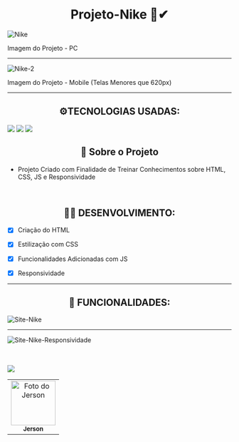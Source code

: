<h1 align= "center">Projeto-Nike 👟✔</h1>
 
 ![Nike](https://user-images.githubusercontent.com/93807470/167733431-46bd3611-90bb-4261-8514-52f67362ebdd.png)
 
 <p>Imagem do Projeto - PC</p>
 
 -------------
 
![Nike-2](https://user-images.githubusercontent.com/93807470/167733435-3ba08dc7-83ab-4515-bb0a-a4e09e3d97ad.png)

<p>Imagem do Projeto - Mobile (Telas Menores que 620px)</p>

---------

<h2 align="center">⚙️TECNOLOGIAS USADAS:</h2>
<a href="#"><img src="https://img.shields.io/badge/HTML5-E34F26?style=for-the-badge&logo=html5&logoColor=white"></a>
<a href="#"><img src="https://img.shields.io/badge/CSS3-1572B6?style=for-the-badge&logo=css3&logoColor=white"></a>
<a href="#"><img src="https://img.shields.io/badge/JavaScript-323330?style=for-the-badge&logo=javascript&logoColor=F7DF1E"></a>


<h2 align="center"><b>📝 Sobre o Projeto</b></h2>

* Projeto Criado com Finalidade de Treinar Conhecimentos sobre HTML, CSS, JS e Responsividade

<br>

<h2 align="center">👨‍💻 DESENVOLVIMENTO:</h2>

- [x] Criação do HTML
- [x] Estilização com CSS 
- [x] Funcionalidades Adicionadas com JS 
- [x] Responsividade     


------------

<h2 align="center">🤖 FUNCIONALIDADES:</h2>


![Site-Nike](https://user-images.githubusercontent.com/93807470/167737404-c2a8d9ea-ec88-4b81-8b4a-a910fbf98879.gif)

----------

![Site-Nike-Responsividade](https://user-images.githubusercontent.com/93807470/167737326-b4af46d2-a649-4e09-898e-6d80a757a192.gif)

 <table>
  <tr>
    <td align="center">
      <a href="https://www.linkedin.com/in/jerson-de-carvalho-da-silveira-04815522a/">
        <img src="https://avatars3.githubusercontent.com/u/31936044" width="100px;" alt="Foto do Jerson"/>
       </a><br>
        <sub>
          <b>Jerson</b>
        </sub>
      </a>
    </td>
   
   <br>
   <br>
   
<a href="https://www.linkedin.com/in/jerson-de-carvalho-da-silveira-04815522a/">
  <img src="https://img.shields.io/badge/LinkedIn-0077B5?style=for-the-badge&logo=linkedin&logoColor=white"> 
